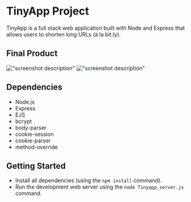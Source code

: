 # TinyApp Project

TinyApp is a full stack web application built with Node and Express that allows users to shorten long URLs (à la bit.ly).

## Final Product

!["screenshot description"](#)
!["screenshot description"](#)

## Dependencies

- Node.js
- Express
- EJS
- bcrypt
- body-parser
- cookie-session
- cookie-parser
- method-override

## Getting Started

- Install all dependencies (using the `npm install` command).
- Run the development web server using the `node Tinyapp_server.js` command.